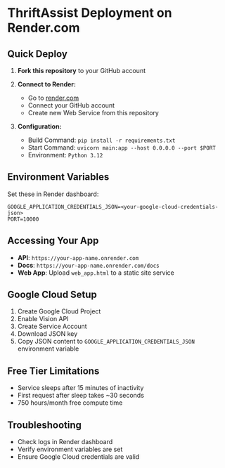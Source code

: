 # ThriftAssist Deployment on Render.com

## Quick Deploy

1. **Fork this repository** to your GitHub account

2. **Connect to Render:**
   - Go to [render.com](https://render.com)
   - Connect your GitHub account
   - Create new Web Service from this repository

3. **Configuration:**
   - Build Command: `pip install -r requirements.txt`
   - Start Command: `uvicorn main:app --host 0.0.0.0 --port $PORT`
   - Environment: `Python 3.12`

## Environment Variables

Set these in Render dashboard:

```
GOOGLE_APPLICATION_CREDENTIALS_JSON=<your-google-cloud-credentials-json>
PORT=10000
```

## Accessing Your App

- **API**: `https://your-app-name.onrender.com`
- **Docs**: `https://your-app-name.onrender.com/docs`
- **Web App**: Upload `web_app.html` to a static site service

## Google Cloud Setup

1. Create Google Cloud Project
2. Enable Vision API
3. Create Service Account
4. Download JSON key
5. Copy JSON content to `GOOGLE_APPLICATION_CREDENTIALS_JSON` environment variable

## Free Tier Limitations

- Service sleeps after 15 minutes of inactivity
- First request after sleep takes ~30 seconds
- 750 hours/month free compute time

## Troubleshooting

- Check logs in Render dashboard
- Verify environment variables are set
- Ensure Google Cloud credentials are valid
